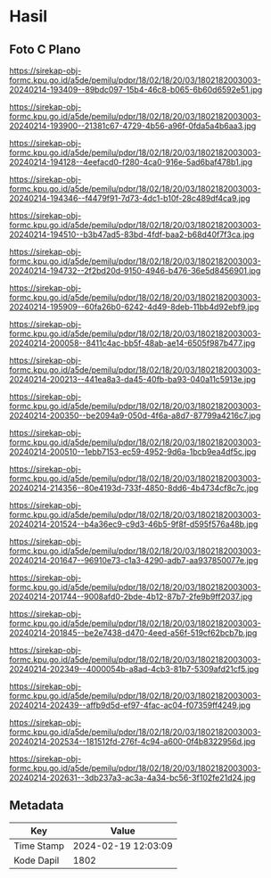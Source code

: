# Hasil

## Foto C Plano

https://sirekap-obj-formc.kpu.go.id/a5de/pemilu/pdpr/18/02/18/20/03/1802182003003-20240214-193409--89bdc097-15b4-46c8-b065-6b60d6592e51.jpg

https://sirekap-obj-formc.kpu.go.id/a5de/pemilu/pdpr/18/02/18/20/03/1802182003003-20240214-193900--21381c67-4729-4b56-a96f-0fda5a4b6aa3.jpg

https://sirekap-obj-formc.kpu.go.id/a5de/pemilu/pdpr/18/02/18/20/03/1802182003003-20240214-194128--4eefacd0-f280-4ca0-916e-5ad6baf478b1.jpg

https://sirekap-obj-formc.kpu.go.id/a5de/pemilu/pdpr/18/02/18/20/03/1802182003003-20240214-194346--f4479f91-7d73-4dc1-b10f-28c489df4ca9.jpg

https://sirekap-obj-formc.kpu.go.id/a5de/pemilu/pdpr/18/02/18/20/03/1802182003003-20240214-194510--b3b47ad5-83bd-4fdf-baa2-b68d40f7f3ca.jpg

https://sirekap-obj-formc.kpu.go.id/a5de/pemilu/pdpr/18/02/18/20/03/1802182003003-20240214-194732--2f2bd20d-9150-4946-b476-36e5d8456901.jpg

https://sirekap-obj-formc.kpu.go.id/a5de/pemilu/pdpr/18/02/18/20/03/1802182003003-20240214-195909--60fa26b0-6242-4d49-8deb-11bb4d92ebf9.jpg

https://sirekap-obj-formc.kpu.go.id/a5de/pemilu/pdpr/18/02/18/20/03/1802182003003-20240214-200058--8411c4ac-bb5f-48ab-ae14-6505f987b477.jpg

https://sirekap-obj-formc.kpu.go.id/a5de/pemilu/pdpr/18/02/18/20/03/1802182003003-20240214-200213--441ea8a3-da45-40fb-ba93-040a11c5913e.jpg

https://sirekap-obj-formc.kpu.go.id/a5de/pemilu/pdpr/18/02/18/20/03/1802182003003-20240214-200350--be2094a9-050d-4f6a-a8d7-87799a4216c7.jpg

https://sirekap-obj-formc.kpu.go.id/a5de/pemilu/pdpr/18/02/18/20/03/1802182003003-20240214-200510--1ebb7153-ec59-4952-9d6a-1bcb9ea4df5c.jpg

https://sirekap-obj-formc.kpu.go.id/a5de/pemilu/pdpr/18/02/18/20/03/1802182003003-20240214-214356--80e4193d-733f-4850-8dd6-4b4734cf8c7c.jpg

https://sirekap-obj-formc.kpu.go.id/a5de/pemilu/pdpr/18/02/18/20/03/1802182003003-20240214-201524--b4a36ec9-c9d3-46b5-9f8f-d595f576a48b.jpg

https://sirekap-obj-formc.kpu.go.id/a5de/pemilu/pdpr/18/02/18/20/03/1802182003003-20240214-201647--96910e73-c1a3-4290-adb7-aa937850077e.jpg

https://sirekap-obj-formc.kpu.go.id/a5de/pemilu/pdpr/18/02/18/20/03/1802182003003-20240214-201744--9008afd0-2bde-4b12-87b7-2fe9b9ff2037.jpg

https://sirekap-obj-formc.kpu.go.id/a5de/pemilu/pdpr/18/02/18/20/03/1802182003003-20240214-201845--be2e7438-d470-4eed-a56f-519cf62bcb7b.jpg

https://sirekap-obj-formc.kpu.go.id/a5de/pemilu/pdpr/18/02/18/20/03/1802182003003-20240214-202349--4000054b-a8ad-4cb3-81b7-5309afd21cf5.jpg

https://sirekap-obj-formc.kpu.go.id/a5de/pemilu/pdpr/18/02/18/20/03/1802182003003-20240214-202439--affb9d5d-ef97-4fac-ac04-f07359ff4249.jpg

https://sirekap-obj-formc.kpu.go.id/a5de/pemilu/pdpr/18/02/18/20/03/1802182003003-20240214-202534--181512fd-276f-4c94-a600-0f4b8322956d.jpg

https://sirekap-obj-formc.kpu.go.id/a5de/pemilu/pdpr/18/02/18/20/03/1802182003003-20240214-202631--3db237a3-ac3a-4a34-bc56-3f102fe21d24.jpg


## Metadata

| Key        | Value               |
| ---------- | ------------------- |
| Time Stamp | 2024-02-19 12:03:09 |
| Kode Dapil | 1802                |



